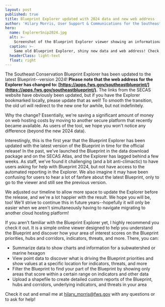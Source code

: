 ```yaml
---
layout: post
published: true
title: Blueprint Explorer updated with 2024 data and new web address
author: 'Hilary Morris, User Support & Communications for the Southeast Blueprint'
hero:
  name: ExplorerSnip2024.jpg
  alt: >-
    Screenshot of the Blueprint Explorer viewer showing an informational sidebar on the left and a map of the Blueprint in shades of purple on a gray basemap.
  caption: >-
    Same old Blueprint Explorer, shiny new data and web address! Check it out at <a href="https://apps.fws.gov/southeastblueprint/">https://apps.fws.gov/southeastblueprint/</a>.
  headerClass: light-text
  float: right
---
```


The Southeast Conservation Blueprint Explorer has been updated to the latest Blueprint--version 2024! **Please note that the web address for the Explorer has changed to: [https://apps.fws.gov/southeastblueprint/](https://apps.fws.gov/southeastblueprint/).** The links from the SECAS website have obviously been updated, but if you have the Explorer bookmarked locally, please update that as well! To smooth the transition, the old url will redirect to the new one for awhile, but not indefinitely.<!--more-->

Why the change? Essentially, we're saving a significant amount of money on web hosting costs by moving to another secure platform that recently became available. As users of the tool, we hope you won't notice any difference (beyond the new 2024 data).

Interestingly, this is the first year that the Blueprint Explorer has been updated with the latest version of the Blueprint in time for the official release! In the past, we've launched the Blueprint in the data download package and on the SECAS Atlas, and the Explorer has lagged behind a few weeks. As staff, we've found it challenging (and a bit anti-climactic) to have users asking for help with Blueprint 2024, but not have access to the automated reporting in the Explorer. We also imagine it may have been confusing for users to hear a lot of fanfare about the latest Blueprint, only to go to the viewer and still see the previous version.

We adjusted our timeline to allow more space to update the Explorer before the release, and we're a lot happier with the result. We hope you will be, too! We'll strive to continue this in future years--hopefully it will only be easier when we aren't simultaneously having to navigate migrating to another cloud hosting platform!

If you aren't familiar with the Blueprint Explorer yet, I highly recommend you check it out. It is a simple online viewer designed to help you understand the Blueprint and discover how your area of interest scores on the Blueprint priorities, hubs and corridors, indicators, threats, and more. There, you can:

- Summarize data to show charts and information for a subwatershed or marine hexagon
- View point data to discover what is driving the Blueprint priorities and show values at a specific location for indicators, threats, and more
- Filter the Blueprint to find your part of the Blueprint by showing only areas that score within a certain range on indicators and other data
- Upload a shapefile to create detailed custom reports of the Blueprint, hubs and corridors, underlying indicators, and threats in your area

Check it out and email me at [hilary_morris@fws.gov](mailto:hilary_morris@fws.gov) with any questions or to ask for help!
